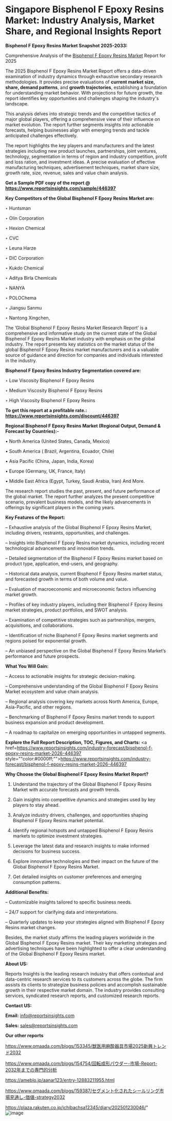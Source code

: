 # Singapore Bisphenol F Epoxy Resins Market: Industry Analysis, Market Share, and Regional Insights Report

<strong>Bisphenol F Epoxy Resins Market Snapshot 2025-2033:</strong>

Comprehensive Analysis of the <a href=https://www.reportsinsights.com/sample/446397>Bisphenol F Epoxy Resins Market</a> Report for 2025

The 2025 Bisphenol F Epoxy Resins Market Report offers a data-driven examination of industry dynamics through exhaustive secondary research methodologies. It provides precise evaluations of <strong>current market size, share, demand patterns</strong>, and <strong>growth trajectories</strong>, establishing a foundation for understanding market behavior. With projections for future growth, the report identifies key opportunities and challenges shaping the industry's landscape.

This analysis delves into strategic trends and the competitive tactics of major global players, offering a comprehensive view of their influence on market evolution. The report further segments insights into actionable forecasts, helping businesses align with emerging trends and tackle anticipated challenges effectively.

The report highlights the key players and manufacturers and the latest strategies including new product launches, partnerships, joint ventures, technology, segmentation in terms of region and industry competition, profit and loss ration, and investment ideas. A precise evaluation of effective manufacturing techniques, advertisement techniques, market share size, growth rate, size, revenue, sales and value chain analysis.

<strong>Get a Sample PDF copy of the report @ <a href=https://www.reportsinsights.com/sample/446397 style=color:#0000ff;>https://www.reportsinsights.com/sample/446397</a></strong>

<strong>Key Competitors of the Global Bisphenol F Epoxy Resins Market are:</strong>

‣ Huntsman

‣ Olin Corporation

‣ Hexion Chemical

‣ CVC

‣ Leuna Harze

‣ DIC Corporation

‣ Kukdo Chemical

‣ Aditya Birla Chemicals

‣ NANYA

‣ POLOChema

‣ Jiangsu Sanmu

‣ Nantong Xingchen,

The ‘Global Bisphenol F Epoxy Resins Market Research Report’ is a comprehensive and informative study on the current state of the Global Bisphenol F Epoxy Resins Market industry with emphasis on the global industry. The report presents key statistics on the market status of the global Bisphenol F Epoxy Resins market manufacturers and is a valuable source of guidance and direction for companies and individuals interested in the industry.

<strong>Bisphenol F Epoxy Resins Industry Segmentation covered are:</strong>

‣ Low Viscosity Bisphenol F Epoxy Resins

‣ Medium Viscosity Bisphenol F Epoxy Resins

‣ High Viscosity Bisphenol F Epoxy Resins

<strong>To get this report at a profitable rate.: <a href=https://www.reportsinsights.com/discount/446397 style=color:#0000ff;>https://www.reportsinsights.com/discount/446397</a></strong>

<strong>Regional Bisphenol F Epoxy Resins Market (Regional Output, Demand &amp; Forecast by Countries):-</strong>

• North America (United States, Canada, Mexico)

• South America ( Brazil, Argentina, Ecuador, Chile)

• Asia Pacific (China, Japan, India, Korea)

• Europe (Germany, UK, France, Italy)

• Middle East Africa (Egypt, Turkey, Saudi Arabia, Iran) And More.

The research report studies the past, present, and future performance of the global market. The report further analyzes the present competitive scenario, prevalent business models, and the likely advancements in offerings by significant players in the coming years.

<strong>Key Features of the Report:</strong>

– Exhaustive analysis of the Global Bisphenol F Epoxy Resins Market, including drivers, restraints, opportunities, and challenges.

– Insights into Bisphenol F Epoxy Resins market dynamics, including recent technological advancements and innovation trends.

– Detailed segmentation of the Bisphenol F Epoxy Resins market based on product type, application, end-users, and geography.

– Historical data analysis, current Bisphenol F Epoxy Resins market status, and forecasted growth in terms of both volume and value.

– Evaluation of macroeconomic and microeconomic factors influencing market growth.

– Profiles of key industry players, including their Bisphenol F Epoxy Resins market strategies, product portfolios, and SWOT analysis.

– Examination of competitive strategies such as partnerships, mergers, acquisitions, and collaborations.

– Identification of niche Bisphenol F Epoxy Resins market segments and regions poised for exponential growth.

– An unbiased perspective on the Global Bisphenol F Epoxy Resins Market’s performance and future prospects.

<strong>What You Will Gain:</strong>

– Access to actionable insights for strategic decision-making.

– Comprehensive understanding of the Global Bisphenol F Epoxy Resins Market ecosystem and value chain analysis.

– Regional analysis covering key markets across North America, Europe, Asia-Pacific, and other regions.

– Benchmarking of Bisphenol F Epoxy Resins market trends to support business expansion and product development.

– A roadmap to capitalize on emerging opportunities in untapped segments.

<strong>Explore the Full Report Description, TOC, Figures, and Charts:</strong>
<a href=https://www.reportsinsights.com/industry-forecast/bisphenol-f-epoxy-resins-market-2026-446397 style=""color:#0000ff;"">https://www.reportsinsights.com/industry-forecast/bisphenol-f-epoxy-resins-market-2026-446397</a>

<strong>Why Choose the Global Bisphenol F Epoxy Resins Market Report?</strong>

1. Understand the trajectory of the Global Bisphenol F Epoxy Resins Market with accurate forecasts and growth trends.

2. Gain insights into competitive dynamics and strategies used by key players to stay ahead.

3. Analyze industry drivers, challenges, and opportunities shaping Bisphenol F Epoxy Resins market potential.

4. Identify regional hotspots and untapped Bisphenol F Epoxy Resins markets to optimize investment strategies.

5. Leverage the latest data and research insights to make informed decisions for business success.

6. Explore innovative technologies and their impact on the future of the Global Bisphenol F Epoxy Resins Market.

7. Get detailed insights on customer preferences and emerging consumption patterns.

<strong>Additional Benefits:</strong>

– Customizable insights tailored to specific business needs.

– 24/7 support for clarifying data and interpretations.

– Quarterly updates to keep your strategies aligned with Bisphenol F Epoxy Resins market changes.

Besides, the market study affirms the leading players worldwide in the Global Bisphenol F Epoxy Resins market. Their key marketing strategies and advertising techniques have been highlighted to offer a clear understanding of the Global Bisphenol F Epoxy Resins market.

<strong><strong>About US</strong>:</strong>

Reports Insights is the leading research industry that offers contextual and data-centric research services to its customers across the globe. The firm assists its clients to strategize business policies and accomplish sustainable growth in their respective market domain. The industry provides consulting services, syndicated research reports, and customized research reports.

<strong>Contact US:</strong>

<p class=><b>Email:</b> <a href=mailto:info@reportsinsights.com>info@reportsinsights.com</a></p>
<p class=><b>Sales:</b> <a href=mailto:sales@reportsinsights.com>sales@reportsinsights.com</a></p>

<strong>Our other reports</strong>

<a href=https://www.omaada.com/blogs/153345/獣医用麻酔器具市場2025新興トレンド2032>https://www.omaada.com/blogs/153345/獣医用麻酔器具市場2025新興トレンド2032</a>

<a href=https://www.omaada.com/blogs/154754/回転成形パウダー-市場-Report-2032年までの専門的分析>https://www.omaada.com/blogs/154754/回転成形パウダー-市場-Report-2032年までの専門的分析</a>

<a href=https://ameblo.jp/aanar123/entry-12883211955.html>https://ameblo.jp/aanar123/entry-12883211955.html</a>

<a href=https://www.omaada.com/blogs/159387/セグメント化されたシールリング市場見通し-価値-strategy2032>https://www.omaada.com/blogs/159387/セグメント化されたシールリング市場見通し-価値-strategy2032</a>

<a href=https://plaza.rakuten.co.jp/ichibachsa12345/diary/202501230046/>https://plaza.rakuten.co.jp/ichibachsa12345/diary/202501230046/</a>"
![image](https://github.com/user-attachments/assets/1c3200e7-29ef-428d-8b1c-8c993fcdcf38)
